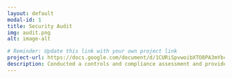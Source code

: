 ```yaml
---
layout: default
modal-id: 1
title: Security Audit
img: audit.png
alt: image-alt

# Reminder: Update this link with your own project link
project-url: https://docs.google.com/document/d/1CURiSpvwoibXTO8PA3mYbc-L9Pe3yShPiU3QCWgyOJg/edit?tab=t.0#heading=h.o3cjz5fy093c
description: Conducted a controls and compliance assessment and provided recommendations to company stakeholders to mitigate risks and avoid fines based on best practices for NIST CSF, PCI DSS, GDPR, SOC 1 & SOC 2.
---
```

